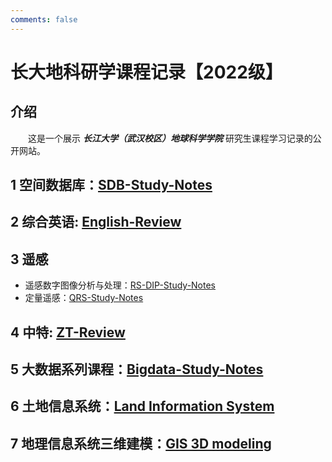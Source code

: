 ```yaml
---
comments: false
---
```


# 长大地科研学课程记录【2022级】

## 介绍

&emsp;&emsp;这是一个展示 ***长江大学（武汉校区）地球科学学院*** 研究生课程学习记录的公开网站。



## 1 空间数据库：[SDB-Study-Notes](./SDB/index.md)


## 2 综合英语: [English-Review](./English/words-in-use.md)

## 3 遥感

- 遥感数字图像分析与处理：[RS-DIP-Study-Notes](./RS/RS-DIP/index.md)
- 定量遥感：[QRS-Study-Notes](./RS/QRS/notes.md)


## 4 中特: [ZT-Review](./zt-review.md)


## 5 大数据系列课程：[Bigdata-Study-Notes](./BigData/index.md)

## 6 土地信息系统：[Land Information System](./LIS/index.md)

## 7 地理信息系统三维建模：[GIS 3D modeling](./GIS-3DM/test-report.md)

